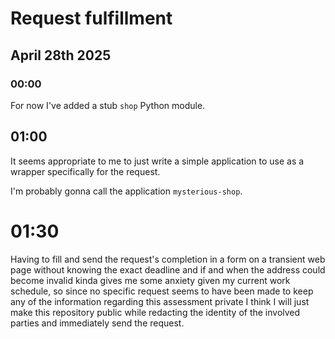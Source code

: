 # Request fulfillment

## April 28th 2025

### 00:00

For now I've added a stub `shop` Python module.

## 01:00

It seems appropriate to me to just write a simple
application to use as a wrapper specifically
for the request.

I'm probably gonna call the application
`mysterious-shop`.

# 01:30

Having to fill and send the request's completion in
a form on a transient web page without knowing
the exact deadline and if and when the address
could become invalid kinda gives me some anxiety
given my current work schedule,
so since no specific request seems to have been made
to keep any of the information regarding this
assessment private I think I will just make this
repository public while redacting the identity of
the involved parties and immediately send the request. 
